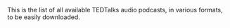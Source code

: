 This is the list of all available TEDTalks audio podcasts, in various formats,
to be easily downloaded.
